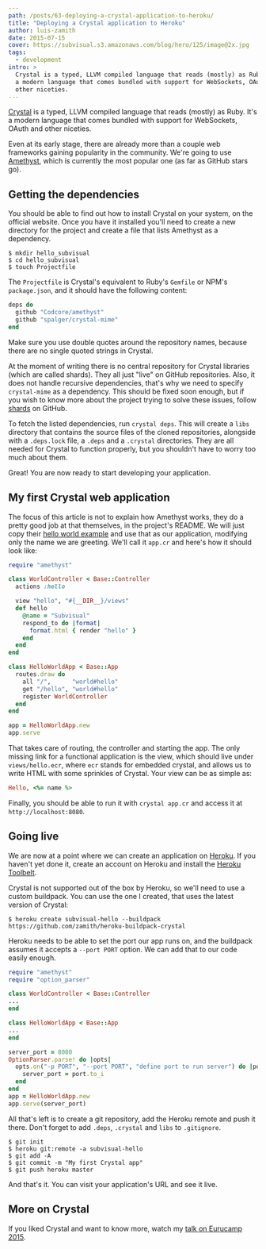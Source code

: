 ```yaml
---
path: /posts/63-deploying-a-crystal-application-to-heroku/
title: "Deploying a Crystal application to Heroku"
author: luis-zamith
date: 2015-07-15
cover: https://subvisual.s3.amazonaws.com/blog/hero/125/image@2x.jpg
tags:
  - development
intro: >
  Crystal is a typed, LLVM compiled language that reads (mostly) as Ruby. It's
  a modern language that comes bundled with support for WebSockets, OAuth and
  other niceties.
---
```


[Crystal](http://crystal-lang.org/) is a typed, LLVM compiled language that
reads (mostly) as Ruby. It's a modern language that comes bundled with support
for WebSockets, OAuth and other niceties.

Even at its early stage, there are already more than a couple web frameworks
gaining popularity in the community. We're going to use
[Amethyst](https://github.com/Codcore/Amethyst), which is currently the most
popular one (as far as GitHub stars go).

## Getting the dependencies

You should be able to find out how to install Crystal on your system, on the official
website. Once you have it installed you'll need to create a new directory for
the project and create a file that lists Amethyst as a dependency.

```
$ mkdir hello_subvisual
$ cd hello_subvisual
$ touch Projectfile
```

The `Projectfile` is Crystal's equivalent to Ruby's `Gemfile` or NPM's
`package.json`, and it should have the following content:

```ruby
deps do
  github "Codcore/amethyst"
  github "spalger/crystal-mime"
end
```

Make sure you use double quotes around the repository names, because there are no
single quoted strings in Crystal.

At the moment of writing there is no central repository for Crystal libraries
(which are called shards). They all just "live" on GitHub repositories. Also, it
does not handle recursive dependencies, that's why we need to specify
`crystal-mime` as a dependency. This should be fixed soon enough, but if you
wish to know more about the project trying to solve these issues, follow
[shards](https://github.com/ysbaddaden/shards) on GitHub.

To fetch the listed dependencies, run `crystal deps`. This will create a `libs`
directory that contains the source files of the cloned repositories, alongside
with a `.deps.lock` file, a `.deps` and a `.crystal` directories. They are all
needed for Crystal to function properly, but you shouldn't have to worry too
much about them.

Great! You are now ready to start developing your application.

## My first Crystal web application

The focus of this article is not to explain how Amethyst works, they do a pretty
good job at that themselves, in the project's README. We will just copy their
[hello world example](https://github.com/Codcore/Amethyst#example) and use that
as our application, modifying only the name we are greeting. We'll call it
`app.cr` and here's how it should look like:

```ruby
require "amethyst"

class WorldController < Base::Controller
  actions :hello

  view "hello", "#{__DIR__}/views"
  def hello
    @name = "Subvisual"
    respond_to do |format|
      format.html { render "hello" }
    end
  end
end

class HelloWorldApp < Base::App
  routes.draw do
    all "/",      "world#hello"
    get "/hello", "world#hello"
    register WorldController
  end
end

app = HelloWorldApp.new
app.serve
```

That takes care of routing, the controller and starting the app. The only
missing link for a functional application is the view, which should live under
`views/hello.ecr`, where `ecr` stands for embedded crystal, and allows us to
write HTML with some sprinkles of Crystal. Your view can be as simple as:

```ruby
Hello, <%= name %>
```

Finally, you should be able to run it with `crystal app.cr` and access it at
`http://localhost:8080`.

## Going live

We are now at a point where we can create an application on
[Heroku](https://www.heroku.com/). If you haven't yet done it, create an account
on Heroku and install the [Heroku Toolbelt](https://toolbelt.heroku.com/).

Crystal is not supported out of the box by Heroku, so we'll need to use a custom
buildpack. You can use the one I created, that uses the latest version of
Crystal:

```
$ heroku create subvisual-hello --buildpack https://github.com/zamith/heroku-buildpack-crystal
```

Heroku needs to be able to set the port our app runs on, and the buildpack
assumes it accepts a `--port PORT` option. We can add that to our code easily
enough.

```ruby
require "amethyst"
require "option_parser"

class WorldController < Base::Controller
...
end

class HelloWorldApp < Base::App
...
end

server_port = 8080
OptionParser.parse! do |opts|
  opts.on("-p PORT", "--port PORT", "define port to run server") do |port|
    server_port = port.to_i
  end
end
app = HelloWorldApp.new
app.serve(server_port)
```

All that's left is to create a git repository, add the Heroku remote and push it
there. Don't forget to add `.deps`, `.crystal` and `libs` to `.gitignore`.

```
$ git init
$ heroku git:remote -a subvisual-hello
$ git add -A
$ git commit -m "My first Crystal app"
$ git push heroku master
```

And that's it. You can visit your application's URL and see it live.

## More on Crystal

If you liked Crystal and want to know more, watch my [talk on Eurucamp 2015](http://confreaks.tv/videos/eurucamp2015-crystal-the-programming-language).

